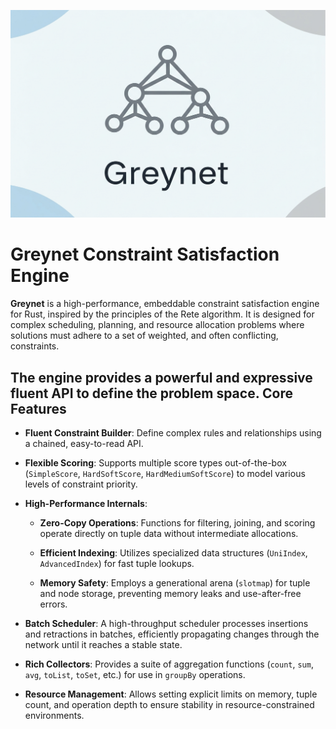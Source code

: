 ![](./logos/greynet_logo.png)

Greynet Constraint Satisfaction Engine
======================================

**Greynet** is a high-performance, embeddable constraint satisfaction engine for Rust, inspired by the principles of the Rete algorithm. It is designed for complex scheduling, planning, and resource allocation problems where solutions must adhere to a set of weighted, and often conflicting, constraints.

The engine provides a powerful and expressive fluent API to define the problem space.
Core Features
-------------

* **Fluent Constraint Builder**: Define complex rules and relationships using a chained, easy-to-read API.

* **Flexible Scoring**: Supports multiple score types out-of-the-box (`SimpleScore`, `HardSoftScore`, `HardMediumSoftScore`) to model various levels of constraint priority.

* **High-Performance Internals**:
  
  * **Zero-Copy Operations**: Functions for filtering, joining, and scoring operate directly on tuple data without intermediate allocations.
  
  * **Efficient Indexing**: Utilizes specialized data structures (`UniIndex`, `AdvancedIndex`) for fast tuple lookups.
  
  * **Memory Safety**: Employs a generational arena (`slotmap`) for tuple and node storage, preventing memory leaks and use-after-free errors.

* **Batch Scheduler**: A high-throughput scheduler processes insertions and retractions in batches, efficiently propagating changes through the network until it reaches a stable state.

* **Rich Collectors**: Provides a suite of aggregation functions (`count`, `sum`, `avg`, `toList`, `toSet`, etc.) for use in `groupBy` operations.

* **Resource Management**: Allows setting explicit limits on memory, tuple count, and operation depth to ensure stability in resource-constrained environments.
